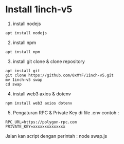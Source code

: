 # Install 1inch-v5
  1. install nodejs
 ```
apt install nodejs
```
  2. install npm
```
apt install npm
```
  3. install git clone & clone repository
```
apt install git
git clone https://github.com/0xMYF/1inch-v5.git
mv 1inch-v5 swap
cd swap

```
  4. install web3 axios & dotenv
```
npm install web3 axios dotenv
```
  5. Pengaturan RPC & Private Key di file .env contoh :
```
RPC_URL=https://polygon-rpc.com
PRIVATE_KEY=xxxxxxxxxxxxxx

```
Jalan kan script dengan perintah :
node swap.js
